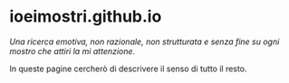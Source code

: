 # ioeimostri.github.io
*Una ricerca emotiva, non razionale, non strutturata e senza fine su ogni mostro che attiri la mi attenzione.*

In queste pagine cercherò di descrivere il senso di tutto il resto.
